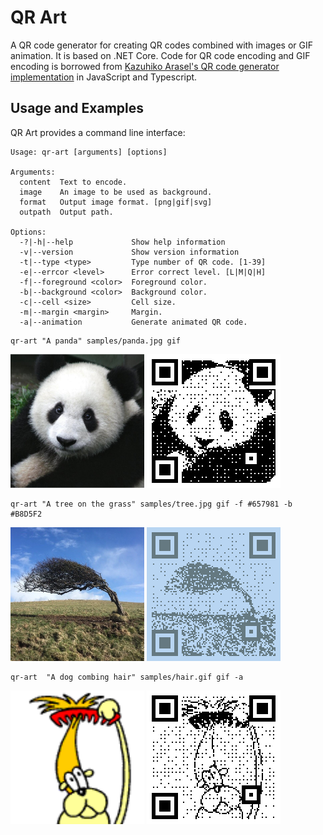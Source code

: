 # QR Art
A QR code generator for creating QR codes combined with images or GIF animation. It is based on .NET Core. Code for QR code encoding and GIF encoding is borrowed from [Kazuhiko Arasel's QR code generator implementation](https://github.com/kazuhikoarase/qrcode-generator) in JavaScript and Typescript.

## Usage and Examples
QR Art provides a command line interface:
```
Usage: qr-art [arguments] [options]

Arguments:
  content  Text to encode.
  image    An image to be used as background.
  format   Output image format. [png|gif|svg]
  outpath  Output path.

Options:
  -?|-h|--help             Show help information
  -v|--version             Show version information
  -t|--type <type>         Type number of QR code. [1-39]
  -e|--errcor <level>      Error correct level. [L|M|Q|H]
  -f|--foreground <color>  Foreground color.
  -b|--background <color>  Background color.
  -c|--cell <size>         Cell size.
  -m|--margin <margin>     Margin.
  -a|--animation           Generate animated QR code.
```

```
qr-art "A panda" samples/panda.jpg gif
```
<img src="src/qr-art/samples/panda.jpg" width="214"> ![](src/qr-art/samples/panda_output.gif)

```
qr-art "A tree on the grass" samples/tree.jpg gif -f #657981 -b #B8D5F2
```
<img src="src/qr-art/samples/tree.jpg" width="214"> ![](src/qr-art/samples/tree_output.gif)

```
qr-art  "A dog combing hair" samples/hair.gif gif -a
```
<img src="src/qr-art/samples/hair.gif" width="214"> ![](src/qr-art/samples/hair_output.gif)
